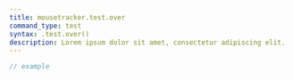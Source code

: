 ```yaml
---
title: mousetracker.test.over
command_type: test
syntax: .test.over()
description: Lorem ipsum dolor sit amet, consectetur adipiscing elit.
---
```


```javascript
// example
```
